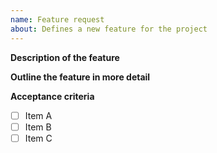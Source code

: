```yaml
---
name: Feature request
about: Defines a new feature for the project
---
```


<!--
    Make sure to complete the following before submitting this ticket
    - Add relevant labels for this feature
    - Assign yourself or someone else to this issue if applicable
-->

**Description of the feature**

<!--
    Define the feature in one sentence
    If you cannot write the feature in a sentence, perhaps the feature is too large
    and you should divide it down further
-->

**Outline the feature in more detail**

<!--
    What does this work depend on?
    What interface will this work use or create?
    What are the main components of the feature?
    Where does this work fit in the larger project?
    Does it depend on work already being done? If so, link the relevant
    issue.

    It is important to define this feature sufficiently so that an untrained
    team member can take it on and know where to start. Feel free to
    link to resources or other team member which could guide the assignee to
    complete the feature
-->

**Acceptance criteria**

<!--
    Checkbox list that outlines what needs to be done in order for this feature
    to be considered "complete".

    Specify any implementation requirements such as data structures,
    functionalities, testing requirements, documentation, etc.

    You can also link other issues that need to be completed prior to this one.
-->

- [ ] Item A
- [ ] Item B
- [ ] Item C